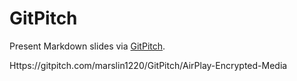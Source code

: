 # GitPitch
Present Markdown slides via [GitPitch](https://github.com/gitpitch/gitpitch/wiki).

Https://gitpitch.com/marslin1220/GitPitch/AirPlay-Encrypted-Media
